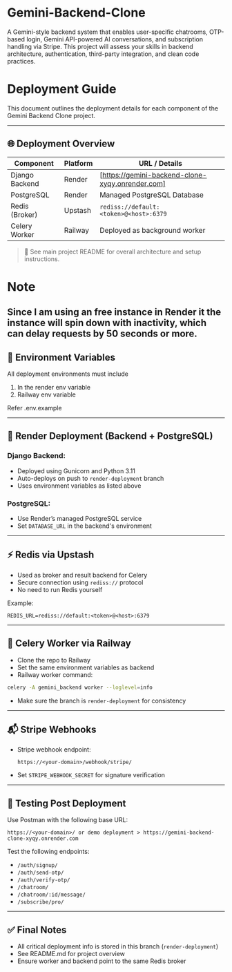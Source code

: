 # Gemini-Backend-Clone
A Gemini-style backend system that enables user-specific chatrooms, OTP-based login, Gemini API-powered AI conversations, and subscription handling via Stripe. This project will assess your skills in backend architecture, authentication, third-party integration, and clean code practices.

# Deployment Guide

This document outlines the deployment details for each component of the Gemini Backend Clone project.

---

## 🌐 Deployment Overview

| Component      | Platform | URL / Details                                                      |
| -------------- | -------- | ------------------------------------------------------------------ |
| Django Backend | Render   | [https://gemini-backend-clone-xyqy.onrender.com]                   |
| PostgreSQL     | Render   | Managed PostgreSQL Database                                        |
| Redis (Broker) | Upstash  | `rediss://default:<token>@<host>:6379`                             |
| Celery Worker  | Railway  | Deployed as background worker                                      |

> 🔗 See main project README for overall architecture and setup instructions.

# Note

Since I am using an free instance in Render it the instance will spin down with inactivity, which can delay requests by 50 seconds or more.
---

## 🔧 Environment Variables

All deployment environments must include

1. In the render env variable
2. Railway env variable

Refer .env.example


---

## 🚀 Render Deployment (Backend + PostgreSQL)

### Django Backend:

- Deployed using Gunicorn and Python 3.11
- Auto-deploys on push to `render-deployment` branch
- Uses environment variables as listed above

### PostgreSQL:

- Use Render’s managed PostgreSQL service
- Set `DATABASE_URL` in the backend's environment

---

## ⚡️ Redis via Upstash

- Used as broker and result backend for Celery
- Secure connection using `rediss://` protocol
- No need to run Redis yourself

Example:

```env
REDIS_URL=rediss://default:<token>@<host>:6379
```

---

## 🧵 Celery Worker via Railway

- Clone the repo to Railway
- Set the same environment variables as backend
- Railway worker command:

```bash
celery -A gemini_backend worker --loglevel=info
```

- Make sure the branch is `render-deployment` for consistency

---

## 📬 Stripe Webhooks

- Stripe webhook endpoint:
  ```
  https://<your-domain>/webhook/stripe/
  ```
- Set `STRIPE_WEBHOOK_SECRET` for signature verification

---

## 🧪 Testing Post Deployment

Use Postman with the following base URL:

```
https://<your-domain>/ or demo deployment > https://gemini-backend-clone-xyqy.onrender.com
```

Test the following endpoints:

- `/auth/signup/`
- `/auth/send-otp/`
- `/auth/verify-otp/`
- `/chatroom/`
- `/chatroom/:id/message/`
- `/subscribe/pro/`

---

## ✅ Final Notes

- All critical deployment info is stored in this branch (`render-deployment`)
- See README.md for project overview
- Ensure worker and backend point to the same Redis broker



